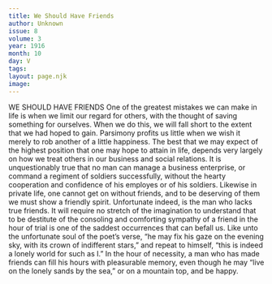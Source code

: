 ```yaml
---
title: We Should Have Friends
author: Unknown
issue: 8
volume: 3
year: 1916
month: 10
day: V
tags:
layout: page.njk
image:
---
```

WE SHOULD HAVE FRIENDS       One of the greatest mistakes we can make in life is when we limit our regard for others, with the thought of saving something for ourselves. When we do this, we will fall short to the extent that we had hoped to gain.       Parsimony profits us little when we wish it merely to rob another of a little happiness. The best that we may expect of the highest position that one may hope to attain in life, depends very largely on how we treat others in our business and social relations.       It is unquestionably true that no man can manage a business enterprise, or command a regiment of soldiers successfully, without the hearty cooperation and confidence of his employes or of his soldiers. Likewise in private life, one cannot get on without friends, and to be deserving of them we must show a friendly spirit.       Unfortunate indeed, is the man who lacks true friends. It will require no stretch of the imagination to understand that to be destitute of the consoling and comforting sympathy of a friend in the hour of trial is one of the saddest occurrences that can befall us. Like unto the unfortunate soul of the poet’s verse, “he may fix his gaze on the evening sky, with its crown of indifferent stars,” and repeat to himself, “this is indeed a lonely world for such as I.”       In the hour of necessity, a man who has made friends can fill his hours with pleasurable memory, even though he may “live on the lonely sands by the sea,” or on a mountain top, and be happy. 

